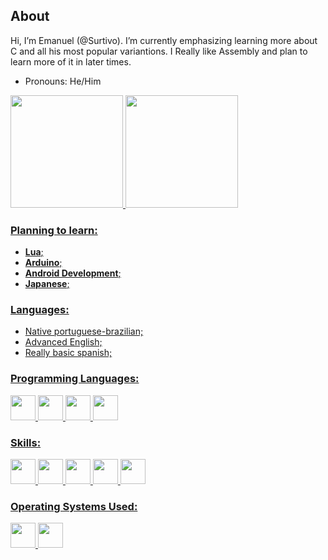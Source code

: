 ## About
Hi, I’m Emanuel (@Surtivo). I’m currently emphasizing learning more about C and all his most popular variantions. I Really like Assembly and plan to learn more of it in later times.
- Pronouns: He/Him

<div>
<a href="https://github.com/Surtivo">
<img loading="lazy" height="180em" src="https://github-readme-stats.vercel.app/api/top-langs/?username=Surtivo&layout=compact&langs_count=7&theme=dracula"/>
<img loading="lazy" height="180em" src="https://github-readme-stats.vercel.app/api?username=Surtivo&show_icons=true&theme=dracula&include_all_commits=true&count_private=true"/>
</div>
          
### Planning to learn:
- **Lua**;
- **Arduino**;
- **Android Development**;
- **Japanese**;

### Languages:
- Native portuguese-brazilian;
- Advanced English;
- Really basic spanish;
  
### Programming Languages:

<img src="https://cdn.jsdelivr.net/gh/devicons/devicon@latest/icons/c/c-original.svg" width="40" height="40"/> <img src="https://cdn.jsdelivr.net/gh/devicons/devicon@latest/icons/cplusplus/cplusplus-original.svg" width="40" height="40"/> <img loading="lazy" src="https://cdn.jsdelivr.net/gh/devicons/devicon/icons/java/java-original.svg" width="40" height="40"/> <img src="https://cdn.jsdelivr.net/gh/devicons/devicon@latest/icons/python/python-original-wordmark.svg" width="40" height="40"/>

### Skills:

<img src="https://cdn.jsdelivr.net/gh/devicons/devicon@latest/icons/latex/latex-original.svg" width="40" height="40"/> <img src="https://cdn.jsdelivr.net/gh/devicons/devicon@latest/icons/mysql/mysql-original-wordmark.svg" width="40" height="40"/> <img src="https://cdn.jsdelivr.net/gh/devicons/devicon@latest/icons/git/git-original-wordmark.svg" width="40" height="40"/> <img src="https://cdn.jsdelivr.net/gh/devicons/devicon@latest/icons/visualstudio/visualstudio-plain.svg" width="40" height="40"/> <img src="https://cdn.jsdelivr.net/gh/devicons/devicon@latest/icons/vscode/vscode-original-wordmark.svg" width="40" height="40"/>
          
### Operating Systems Used:
<img src="https://cdn.jsdelivr.net/gh/devicons/devicon@latest/icons/windows11/windows11-original-wordmark.svg" width="40" height="40"/> <img src="https://cdn.jsdelivr.net/gh/devicons/devicon@latest/icons/linux/linux-original.svg" width="40" height="40"/>          

<!---
Surtivo/Surtivo is a ✨ special ✨ repository because its `README.md` (this file) appears on your GitHub profile.
You can click the Preview link to take a look at your changes.
--->
